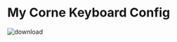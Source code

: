 # My Corne Keyboard Config

![download](https://github.com/sulf/corne-wireless-zmk-config/assets/42768/91b4e9b0-de8e-4b5f-a9b7-941cd92610ec)
